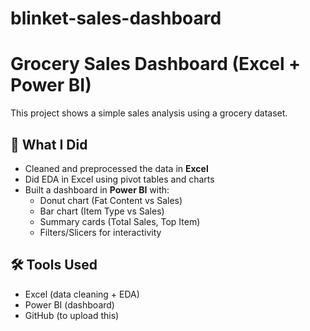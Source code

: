 # blinket-sales-dashboard
# Grocery Sales Dashboard (Excel + Power BI)

This project shows a simple sales analysis using a grocery dataset.

## 📌 What I Did

- Cleaned and preprocessed the data in **Excel**
- Did EDA in Excel using pivot tables and charts
- Built a dashboard in **Power BI** with:
  - Donut chart (Fat Content vs Sales)
  - Bar chart (Item Type vs Sales)
  - Summary cards (Total Sales, Top Item)
  - Filters/Slicers for interactivity

## 🛠 Tools Used

- Excel (data cleaning + EDA)
- Power BI (dashboard)
- GitHub (to upload this)
